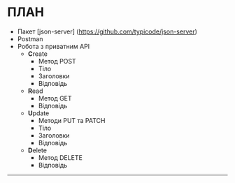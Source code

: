 # ПЛАН

- Пакет [json-server] (https://github.com/typicode/json-server)
- Postman
- Робота з приватним API
  - **C**reate
    - Метод POST
    - Тіло
    - Заголовки
    - Відповідь
  - **R**ead
    - Метод GET
    - Відповідь
  - **U**pdate
    - Методи PUT та PATCH
    - Тіло
    - Заголовки
    - Відповідь
  - **D**elete
    - Метод DELETE
    - Відповідь

---
